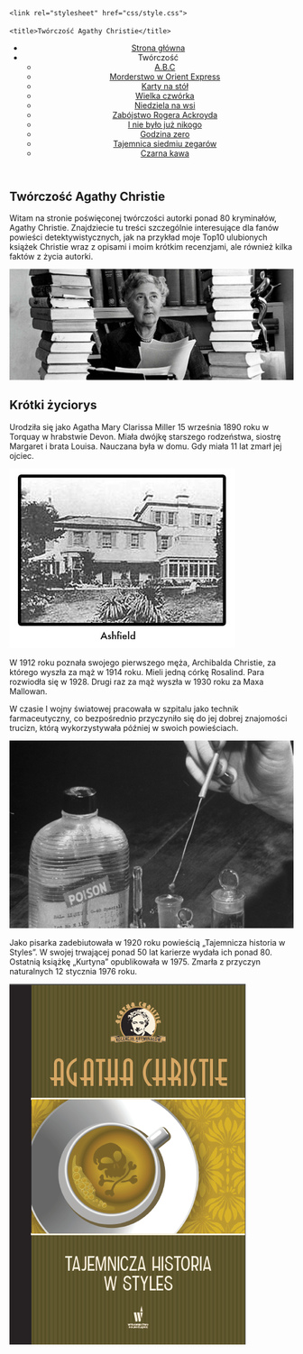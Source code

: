 <!DOCTYPE html>
<html lang="en">
<head>
    <meta charset="UTF-8">
    <meta http-equiv="X-UA-Compatible" content="IE=edge">
    <meta name="viewport" content="width=device-width, initial-scale=1.0">

    <link rel="stylesheet" href="css/style.css">

    <title>Twórczość Agathy Christie</title>
</head>
<body>
    <header class="nawigacja">
        <div class="ranking">
            <ul class="menu">
                <li><a href="index.html">Strona główna</a></li>
                <li>Twórczość
                    <ul>
                        <li><a href="abc.html">A.B.C</a></li>
                        <li><a href="mordestwo.html">Morderstwo w Orient Express</a></li>
                        <li><a href="karty.html">Karty na stół</a></li>
                        <li><a href="wielka.html">Wielka czwórka</a></li>
                        <li><a href="niedziela.html">Niedziela na wsi</a></li>
                        <li><a href="zabójstwo.html">Zabójstwo Rogera Ackroyda</a></li>
                        <li><a href="nikt.html">I nie było już nikogo</a></li>
                        <li><a href="godzina.html">Godzina zero</a></li>
                        <li><a href="tajemnica.html">Tajemnica siedmiu zegarów</a></li>
                        <li><a href="czarna.html">Czarna kawa</a></li>
                    </ul>
                </li>
            </ul>
        </div>
    </header>
    <main>
        <section>
            <div class="wstep sections">
                <h1 class="tytul">Twórczość Agathy Christie</h1>
                <p class="opis">
                    Witam na stronie poświęconej twórczości autorki ponad 80 kryminałów, Agathy Christie. 
                    Znajdziecie tu treści szczególnie interesujące dla fanów powieści detektywistycznych, 
                    jak na przykład moje Top10 ulubionych książek Christie wraz z opisami i moim krótkim recenzjami, 
                    ale również kilka faktów z życia autorki.
                </p>
                <img src="./img/agatha.jpg" alt="Agathy Christie">
            </div>
            <div class="zyciorys sections">
                <h1 class="tytul">Krótki życiorys</h1>
                <p class="opis">
                    Urodziła się jako Agatha Mary Clarissa Miller 15 września 1890 roku w Torquay w hrabstwie Devon. 
                    Miała dwójkę starszego rodzeństwa, siostrę Margaret i brata Louisa. Nauczana była w domu. 
                    Gdy miała 11 lat zmarł jej ojciec.
                </p>
                <img src="./img/ashfield.jpg" alt="Rodzinny dom Christie">
                <p class="opis">
                    W 1912 roku poznała swojego pierwszego męża, Archibalda Christie, za którego wyszła za mąż w 1914 roku. 
                    Mieli jedną córkę Rosalind. Para rozwiodła się w 1928. 
                    Drugi raz za mąż wyszła w 1930 roku za Maxa Mallowan.
                </p>
                <p class="opis">
                    W czasie I wojny światowej pracowała w szpitalu jako technik farmaceutyczny, 
                    co bezpośrednio przyczyniło się do jej dobrej znajomości trucizn, 
                    którą wykorzystywała później w swoich powieściach.
                </p>
                <img src="./img/poison.jpeg" alt="Poison">
                <p class="opis">
                    Jako pisarka zadebiutowała w 1920 roku powieścią „Tajemnicza historia w Styles”. 
                    W swojej trwającej ponad 50 lat karierze wydała ich ponad 80. Ostatnią książkę „Kurtyna” opublikowała w 1975. 
                    Zmarła z przyczyn naturalnych 12 stycznia 1976 roku.
                </p>
                <img src="./img/styles.png" alt="Jej debiut">
            </div>
        </section>
    </main>
</body>
</html>
